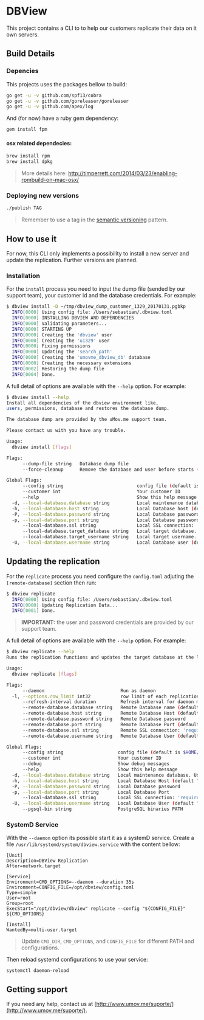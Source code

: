 # DBView

This project contains a CLI to to help our customers replicate their data on it own servers.

## Build Details

### Depencies

This projects uses the packages bellow to build:

```bash
go get -u -v github.com/spf13/cobra
go get -u -v github.com/goreleaser/goreleaser
go get -u -v github.com/apex/log
```

And (for now) have a ruby gem dependency:

```bash
gem install fpm
```

#### osx related dependecies:

```bash
brew install rpm
brew install dpkg
```
> More details here: http://timperrett.com/2014/03/23/enabling-rpmbuild-on-mac-osx/

### Deploying new versions

```bash
./publish TAG
```
> Remember to use a tag in the [semantic versioning](http://semver.org/) pattern.

## How to use it

For now, this CLI only implements a possibility to install a new server and update the replication. Further versions are planned.

### Installation

For the `install` process you need to input the dump file (sended by our support team), your customer id and the database credentials. For example:

```bash 
$ dbview install -D ~/tmp/dbview_dump_customer_1329_20170131.pgbkp
  INFO[0000] Using config file: /Users/sebastian/.dbview.toml
  INFO[0000] INSTALLING DBVIEW AND DEPENDENCIES
  INFO[0000] Validating parameters...
  INFO[0000] STARTING UP
  INFO[0000] Creating the 'dbview' user
  INFO[0000] Creating the 'u1329' user
  INFO[0000] Fixing permissions
  INFO[0000] Updating the 'search_path'
  INFO[0000] Creating the 'umovme_dbview_db' database
  INFO[0000] Creating the necessary extensions
  INFO[0002] Restoring the dump file
  INFO[0004] Done.
```

A full detail of options are available with the `--help` option. For example:

```bash
$ dbview install --help
Install all dependencies of the dbview environment like,
users, permissions, database and restores the database dump.

The database dump are provided by the uMov.me support team.

Please contact us with you have any trouble.

Usage:
  dbview install [flags]

Flags:
      --dump-file string   Database dump file
      --force-cleanup      Remove the database and user before starts (DANGER)

Global Flags:
      --config string                           config file (default is $HOME/.dbview.yaml)
      --customer int                            Your customer ID
      --help                                    Show this help message
  -d, --local-database.database string          Local maintenance database. Used for administrative tasks. (default "postgres")
  -h, --local-database.host string              Local Database host (default "127.0.0.1")
  -P, --local-database.password string          Local Database password
  -p, --local-database.port string              Local Database password
      --local-database.ssl string               Local SSL connection: 'require', 'verify-full', 'verify-ca', and 'disable' supported (default "disable")
      --local-database.target_database string   Local target database. (default "umovme_dbview_db")
      --local-database.target_username string   Local target username. (default "dbview")
  -U, --local-database.username string          Local Database user (default "postgres")
```

## Updating the replication


For the `replicate` process you need configure the `config.toml` adjuting the `[remote-database]` section then run:

```bash 
$ dbview replicate
  INFO[0000] Using config file: /Users/sebastian/.dbview.toml
  INFO[0000] Updating Replication Data...
  INFO[0001] Done.
```
> **IMPORTANT:** the user and password credentials are provided by our support team.

A full detail of options are available with the `--help` option. For example:

```bash
$ dbview replicate --help
Runs the replication functions and updates the target database at the latest version

Usage:
  dbview replicate [flags]

Flags:
      --daemon                            Run as daemon
  -l, --options.row_limit int32           row limit of each replication action (default 100)
      --refresh-interval duration         Refresh interval for daemon mode (default 30s)
      --remote-database.database string   Remote Database name (default "prod_umov_dbview")
      --remote-database.host string       Remote Database Host (default "dbview.umov.me")
      --remote-database.password string   Remote Database password
      --remote-database.port string       Remote Database Port (default "9999")
      --remote-database.ssl string        Remote SSL connection: 'require', 'verify-full', 'verify-ca', and 'disable' supported (default "disable")
      --remote-database.username string   Remote Database User (default "postgres")

Global Flags:
      --config string                    config file (default is $HOME/.dbview.yaml)
      --customer int                     Your customer ID
      --debug                            Show debug messages
      --help                             Show this help message
  -d, --local-database.database string   Local maintenance database. Used for administrative tasks. (default "postgres")
  -h, --local-database.host string       Local Database Host (default "127.0.0.1")
  -P, --local-database.password string   Local Database password
  -p, --local-database.port string       Local Database Port
      --local-database.ssl string        Local SSL connection: 'require', 'verify-full', 'verify-ca', and 'disable' supported (default "disable")
  -U, --local-database.username string   Local Database User (default "postgres")
      --pgsql-bin string                 PostgreSQL binaries PATH
```

### SystemD Service

With the `--daemon` option its possible start it as a systemD service. Create a file `/usr/lib/systemd/system/dbview.service` with the content bellow:

```
[Unit]
Description=DBView Replication
After=network.target

[Service]
Environment=CMD_OPTIONS=--daemon --duration 35s
Environment=CONFIG_FILE=/opt/dbview/config.toml
Type=simple
User=root
Group=root
ExecStart="/opt/dbview/dbview" replicate --config "${CONFIG_FILE}" ${CMD_OPTIONS}

[Install]
WantedBy=multi-user.target
```
> Update `CMD_DIR`, `CMD_OPTIONS`, and `CONFIG_FILE` for different PATH and configurations.

Then reload systemd configurations to use your service:

```
systemctl daemon-reload
```


## Getting support

If you need any help, contact us at [http://www.umov.me/suporte/](http://www.umov.me/suporte/).
